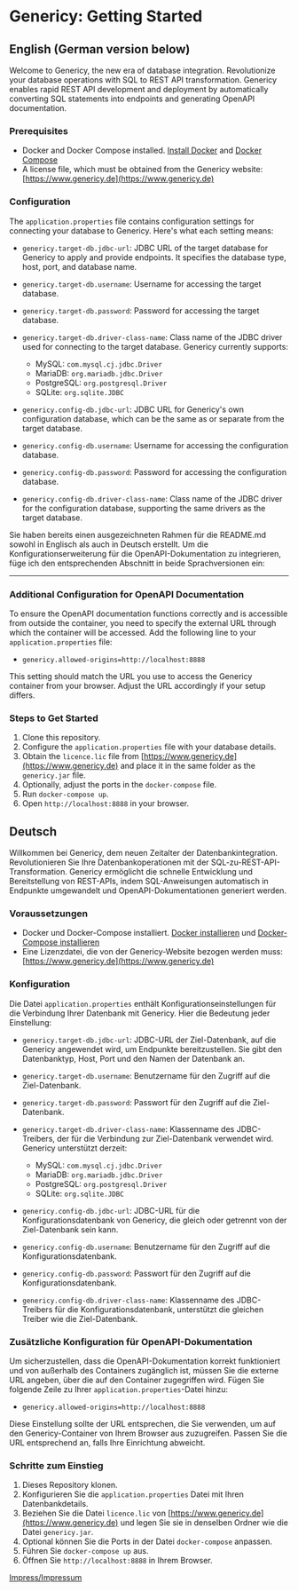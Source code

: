 # Genericy: Getting Started

## English (German version below)

Welcome to Genericy, the new era of database integration. Revolutionize your database operations with SQL to REST API transformation. Genericy enables rapid REST API development and deployment by automatically converting SQL statements into endpoints and generating OpenAPI documentation.

### Prerequisites
- Docker and Docker Compose installed. [Install Docker](https://docs.docker.com/get-docker/) and [Docker Compose](https://docs.docker.com/compose/install/)
- A license file, which must be obtained from the Genericy website: [https://www.genericy.de](https://www.genericy.de)

### Configuration
The `application.properties` file contains configuration settings for connecting your database to Genericy. Here's what each setting means:

- `genericy.target-db.jdbc-url`: JDBC URL of the target database for Genericy to apply and provide endpoints. It specifies the database type, host, port, and database name.

- `genericy.target-db.username`: Username for accessing the target database.

- `genericy.target-db.password`: Password for accessing the target database.

- `genericy.target-db.driver-class-name`: Class name of the JDBC driver used for connecting to the target database. Genericy currently supports:
  - MySQL: `com.mysql.cj.jdbc.Driver`
  - MariaDB: `org.mariadb.jdbc.Driver`
  - PostgreSQL: `org.postgresql.Driver`
  - SQLite: `org.sqlite.JDBC`

- `genericy.config-db.jdbc-url`: JDBC URL for Genericy's own configuration database, which can be the same as or separate from the target database.

- `genericy.config-db.username`: Username for accessing the configuration database.

- `genericy.config-db.password`: Password for accessing the configuration database.

- `genericy.config-db.driver-class-name`: Class name of the JDBC driver for the configuration database, supporting the same drivers as the target database.

Sie haben bereits einen ausgezeichneten Rahmen für die README.md sowohl in Englisch als auch in Deutsch erstellt. Um die Konfigurationserweiterung für die OpenAPI-Dokumentation zu integrieren, füge ich den entsprechenden Abschnitt in beide Sprachversionen ein:

---

### Additional Configuration for OpenAPI Documentation

To ensure the OpenAPI documentation functions correctly and is accessible from outside the container, you need to specify the external URL through which the container will be accessed. Add the following line to your `application.properties` file:

- `genericy.allowed-origins=http://localhost:8888`

This setting should match the URL you use to access the Genericy container from your browser. Adjust the URL accordingly if your setup differs.

### Steps to Get Started
1. Clone this repository.
2. Configure the `application.properties` file with your database details.
3. Obtain the `licence.lic` file from [https://www.genericy.de](https://www.genericy.de) and place it in the same folder as the `genericy.jar` file.
4. Optionally, adjust the ports in the `docker-compose` file.
5. Run `docker-compose up`.
6. Open `http://localhost:8888` in your browser.

## Deutsch

Willkommen bei Genericy, dem neuen Zeitalter der Datenbankintegration. Revolutionieren Sie Ihre Datenbankoperationen mit der SQL-zu-REST-API-Transformation. Genericy ermöglicht die schnelle Entwicklung und Bereitstellung von REST-APIs, indem SQL-Anweisungen automatisch in Endpunkte umgewandelt und OpenAPI-Dokumentationen generiert werden.

### Voraussetzungen
- Docker und Docker-Compose installiert. [Docker installieren](https://docs.docker.com/get-docker/) und [Docker-Compose installieren](https://docs.docker.com/compose/install/)
- Eine Lizenzdatei, die von der Genericy-Website bezogen werden muss: [https://www.genericy.de](https://www.genericy.de)

### Konfiguration
Die Datei `application.properties` enthält Konfigurationseinstellungen für die Verbindung Ihrer Datenbank mit Genericy. Hier die Bedeutung jeder Einstellung:

- `genericy.target-db.jdbc-url`: JDBC-URL der Ziel-Datenbank, auf die Genericy angewendet wird, um Endpunkte bereitzustellen. Sie gibt den Datenbanktyp, Host, Port und den Namen der Datenbank an.

- `genericy.target-db.username`: Benutzername für den Zugriff auf die Ziel-Datenbank.

- `genericy.target-db.password`: Passwort für den Zugriff auf die Ziel-Datenbank.

- `genericy.target-db.driver-class-name`: Klassenname des JDBC-Treibers, der für die Verbindung zur Ziel-Datenbank verwendet wird. Genericy unterstützt derzeit:
  - MySQL: `com.mysql.cj.jdbc.Driver`
  - MariaDB: `org.mariadb.jdbc.Driver`
  - PostgreSQL: `org.postgresql.Driver`
  - SQLite: `org.sqlite.JDBC`

- `genericy.config-db.jdbc-url`: JDBC-URL für die Konfigurationsdatenbank von Genericy, die gleich oder getrennt von der Ziel-Datenbank sein kann.

- `genericy.config-db.username`: Benutzername für den Zugriff auf die Konfigurationsdatenbank.

- `genericy.config-db.password`: Passwort für den Zugriff auf die Konfigurationsdatenbank.

- `genericy.config-db.driver-class-name`: Klassenname des JDBC-Treibers für die Konfigurationsdatenbank, unterstützt die gleichen Treiber wie die Ziel-Datenbank.

### Zusätzliche Konfiguration für OpenAPI-Dokumentation

Um sicherzustellen, dass die OpenAPI-Dokumentation korrekt funktioniert und von außerhalb des Containers zugänglich ist, müssen Sie die externe URL angeben, über die auf den Container zugegriffen wird. Fügen Sie folgende Zeile zu Ihrer `application.properties`-Datei hinzu:

- `genericy.allowed-origins=http://localhost:8888`

Diese Einstellung sollte der URL entsprechen, die Sie verwenden, um auf den Genericy-Container von Ihrem Browser aus zuzugreifen. Passen Sie die URL entsprechend an, falls Ihre Einrichtung abweicht.

### Schritte zum Einstieg
1. Dieses Repository klonen.
2. Konfigurieren Sie die `application.properties` Datei mit Ihren Datenbankdetails.
3. Beziehen Sie die Datei `licence.lic` von [https://www.genericy.de](https://www.genericy.de) und legen Sie sie in denselben Ordner wie die Datei `genericy.jar`.
4. Optional können Sie die Ports in der Datei `docker-compose` anpassen.
5. Führen Sie `docker-compose up` aus.
6. Öffnen Sie `http://localhost:8888` in Ihrem Browser.

[Impress/Impressum](https://www.spicetech.de/#Impressum)
